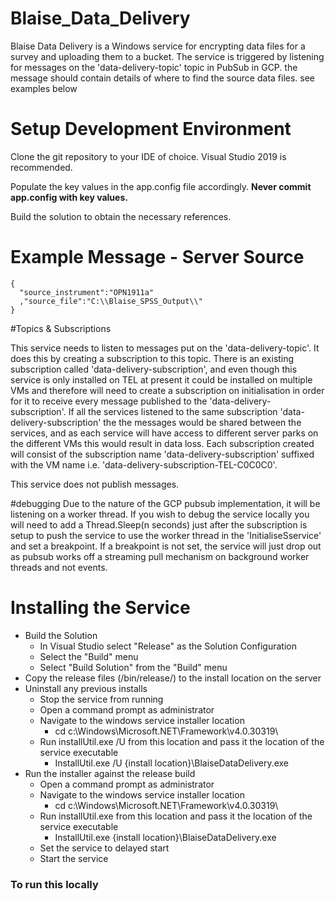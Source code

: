 # Blaise_Data_Delivery

Blaise Data Delivery is a Windows service for encrypting data files for a survey and uploading them to a bucket. The service is triggered by listening for messages on the 'data-delivery-topic' topic in PubSub in GCP.
the message should contain details of where to find the source data files. see examples below

# Setup Development Environment

Clone the git repository to your IDE of choice. Visual Studio 2019 is recommended.

Populate the key values in the app.config file accordingly. **Never commit app.config with key values.**

Build the solution to obtain the necessary references.

# Example Message - Server Source

```
{
  "source_instrument":"OPN1911a"
  ,"source_file":"C:\\Blaise_SPSS_Output\\"
}                  
```

#Topics & Subscriptions

This service needs to listen to messages put on the 'data-delivery-topic'. It does this by creating a subscription to this topic. There is an existing subscription called 'data-delivery-subscription', and even though
this service is only installed on TEL at present it could be installed on multiple VMs and therefore will need to create a subscription on initialisation in order for it to receive every message published to the 'data-delivery-subscription'. 
If all the services listened to the same subscription 'data-delivery-subscription' the the messages would be shared between the services, and as each service will have access to different server parks on the different VMs 
this would result in data loss. Each subscription created will consist of the subscription name 'data-delivery-subscription' suffixed with the VM name i.e. 'data-delivery-subscription-TEL-C0C0C0'.

This service does not publish messages.

#debugging
Due to the nature of the GCP pubsub implementation, it will be listening on a worker thread. If you wish to debug the service locally you will
need to add a Thread.Sleep(n seconds) just after the subscription is setup to push the service to use the worker thread in the 'InitialiseSservice' and set a breakpoint. If a breakpoint is not set,
the service will just drop out as pubsub works off a streaming pull mechanism on background worker threads and not events.

# Installing the Service

  - Build the Solution
    - In Visual Studio select "Release" as the Solution Configuration
    - Select the "Build" menu
    - Select "Build Solution" from the "Build" menu
  - Copy the release files (/bin/release/) to the install location on the server
  - Uninstall any previous installs
    - Stop the service from running
    - Open a command prompt as administrator
    - Navigate to the windows service installer location
      - cd c:\Windows\Microsoft.NET\Framework\v4.0.30319\
    - Run installUtil.exe /U from this location and pass it the location of the service executable
      - InstallUtil.exe /U {install location}\BlaiseDataDelivery.exe
  - Run the installer against the release build
    - Open a command prompt as administrator
    - Navigate to the windows service installer location
      - cd c:\Windows\Microsoft.NET\Framework\v4.0.30319\
    - Run installUtil.exe from this location and pass it the location of the service executable
      - InstallUtil.exe {install location}\BlaiseDataDelivery.exe
    - Set the service to delayed start
    - Start the service

### To run this locally


